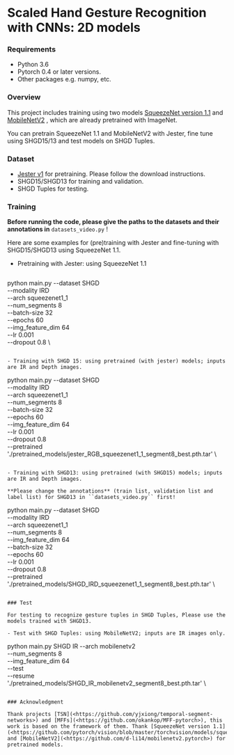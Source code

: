 # Scaled Hand Gesture Recognition with CNNs: 2D models

### Requirements

- Python 3.6
- Pytorch 0.4 or later versions.
- Other packages e.g. numpy, etc.

### Overview 

This project includes training using two models [SqueezeNet version 1.1](<https://github.com/pytorch/vision/blob/master/torchvision/models/squeezenet.py>)  and [MobileNetV2](<https://github.com/d-li14/mobilenetv2.pytorch>) , which are already pretrained with ImageNet. 

You can pretrain SqueezeNet 1.1 and MobileNetV2 with Jester, fine tune using SHGD15/13 and test models on SHGD Tuples.

### Dataset 

- [Jester v1](https://20bn.com/datasets/jester) for pretraining. Please follow the download instructions. 
- SHGD15/SHGD13 for training and validation. 
- SHGD Tuples for testing. 

### Training

**Before running the code, please give the paths to the datasets and their annotations in** ``datasets_video.py`` !

Here are some examples for (pre)training with Jester and fine-tuning with SHGD15/SHGD13 using SqueezeNet 1.1. 

- Pretraining with Jester: using SqueezeNet 1.1

  ```
 python main.py --dataset SHGD \
                --modality IRD  \
                --arch squeezenet1_1 \
                --num_segments 8 \
                --batch-size 32 \
                --epochs 60 \
                --img_feature_dim 64 \
                --lr 0.001 \
                --dropout 0.8 \
                 
  ```

- Training with SHGD 15: using pretrained (with jester) models; inputs are IR and Depth images.

  ```
  python main.py --dataset SHGD \
                 --modality IRD  \
                 --arch squeezenet1_1 \
                 --num_segments 8 \
                 --batch-size 32 \
                 --epochs 60 \
                 --img_feature_dim 64 \
                 --lr 0.001 \
                 --dropout 0.8 \
                 --pretrained './pretrained_models/jester_RGB_squeezenet1_1_segment8_best.pth.tar' \
  ```

- Training with SHGD13: using pretrained (with SHGD15) models; inputs are IR and Depth images. 

  **Please change the annotations** (train list, validation list and label list) for SHGD13 in ``datasets_video.py`` first!

  ```
  python main.py --dataset SHGD \
                 --modality IRD  \
                 --arch squeezenet1_1 \
                 --num_segments 8 \
                 --img_feature_dim 64 \
                 --batch-size 32 \
                 --epochs 60 \
                 --lr 0.001 \
                 --dropout 0.8 \
                 --pretrained './pretrained_models/SHGD_IRD_squeezenet1_1_segment8_best.pth.tar' \
  ```

### Test

For testing to recognize gesture tuples in SHGD Tuples, Please use the models trained with SHGD13. 

- Test with SHGD Tuples: using MobileNetV2; inputs are IR images only.

  ```
  python main.py SHGD IR
                 --arch mobilenetv2 \
                 --num_segments 8 \
                 --img_feature_dim 64 \
                 --test \
                 --resume './pretrained_models/SHGD_IR_mobilenetv2_segment8_best.pth.tar' \
  ```

### Acknowledgment

Thank projects [TSN](<https://github.com/yjxiong/temporal-segment-networks>) and [MFFs](<https://github.com/okankop/MFF-pytorch>), this work is based on the framework of them. Thank [SqueezeNet version 1.1](<https://github.com/pytorch/vision/blob/master/torchvision/models/squeezenet.py>)  and [MobileNetV2](<https://github.com/d-li14/mobilenetv2.pytorch>) for pretrained models.
